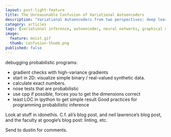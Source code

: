 ```yaml
---
layout: post-light-feature
title: The Unreasonable Confusion of Variational Autoencoders
description: "Variational Autoencoders from two perspectives: deep learning and graphical models."
category: articles
tags: [variational inference, autoencoder, neural networks, graphical models, inference, deep learning, machine learning]
image:
  feature: mnist.gif
  thumb: confusion-thumb.png
published: false
---
```

debugging probabilistic programs:

- gradient checks with high-variance gradients
- start in 2D: visualize simple binary / real-valued synthetic data.
- calculate exact numbers.
- nose tests that are probabilistic
- use cpp if possible, forces you to get the dimensions correct
- least LOC in ipython to get simple result
Good practices for programming probabilistic inference

Look at stuff in idonethis. C.f. ali’s blog post, and neil lawrence’s blog post, and the faculty at google’s blog post: linting, etc.

Send to dustin for comments.



